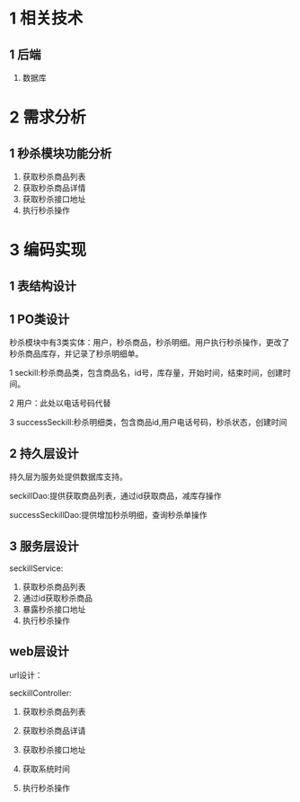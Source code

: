 # 1 相关技术

## 1 后端

1. 数据库

# 2 需求分析

## 1 秒杀模块功能分析

1. 获取秒杀商品列表
2. 获取秒杀商品详情
3. 获取秒杀接口地址
4. 执行秒杀操作

# 3 编码实现

## 1 表结构设计



## 1 PO类设计

秒杀模块中有3类实体：用户，秒杀商品，秒杀明细。用户执行秒杀操作，更改了秒杀商品库存，并记录了秒杀明细单。

1 seckill:秒杀商品类，包含商品名，id号，库存量，开始时间，结束时间，创建时间。

2 用户：此处以电话号码代替

3 successSeckill:秒杀明细类，包含商品id,用户电话号码，秒杀状态，创建时间

## 2 持久层设计

持久层为服务处提供数据库支持。

seckillDao:提供获取商品列表，通过id获取商品，减库存操作

successSeckillDao:提供增加秒杀明细，查询秒杀单操作

## 3 服务层设计

seckillService:

1. 获取秒杀商品列表
2. 通过id获取秒杀商品
3. 暴露秒杀接口地址
4. 执行秒杀操作



## web层设计

url设计：

seckillController:

1. 获取秒杀商品列表

2. 获取秒杀商品详请
3. 获取秒杀接口地址
4. 获取系统时间
5. 执行秒杀操作





